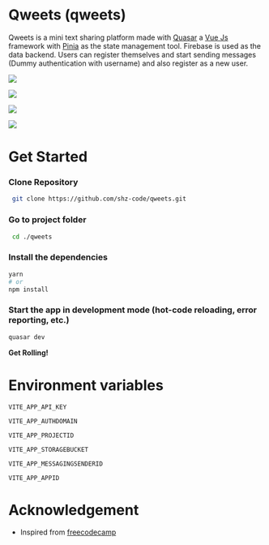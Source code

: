 # Qweets (qweets)

Qweets is a mini text sharing platform made with [Quasar](https://quasar.dev/) a [Vue Js](https://vuejs.org/) framework with [Pinia](https://pinia.vuejs.org/) as the state management tool. Firebase is used as the data backend.
Users can register themselves and start sending messages (Dummy authentication with username) and also register as a new user.

![](https://img.shields.io/badge/Framework-Vue-informational?style=flat&logo=vuedotjs&logoColor=white&color=2bbc8a)

![](https://img.shields.io/badge/Framework-Quasar-informational?style=flat&logo=quasar&logoColor=white&color=2bbc8a)

![](https://img.shields.io/badge/Tool-Pinia-informational?style=flat&logo=xstate&logoColor=white&color=2bbc8a)

![](https://img.shields.io/badge/Database-Firebase-informational?style=flat&logo=firebase&logoColor=white&color=2bbc8a)

# Get Started

### Clone Repository

```bash
 git clone https://github.com/shz-code/qweets.git
```

### Go to project folder

```bash
 cd ./qweets
```

### Install the dependencies

```bash
yarn
# or
npm install
```

### Start the app in development mode (hot-code reloading, error reporting, etc.)

```bash
quasar dev
```

**Get Rolling!**

# Environment variables

`VITE_APP_API_KEY`

`VITE_APP_AUTHDOMAIN`

`VITE_APP_PROJECTID`

`VITE_APP_STORAGEBUCKET`

`VITE_APP_MESSAGINGSENDERID`

`VITE_APP_APPID`

# Acknowledgement

- Inspired from [freecodecamp](https://youtu.be/la-0ulfn0_M)
